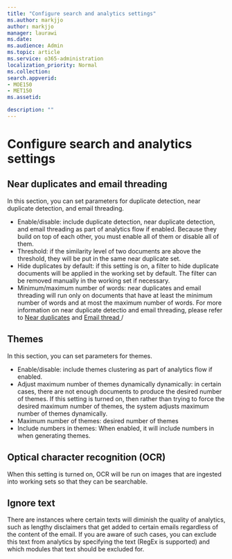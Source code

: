 ```yaml
---
title: "Configure search and analytics settings"
ms.author: markjjo
author: markjjo
manager: laurawi
ms.date: 
ms.audience: Admin
ms.topic: article
ms.service: o365-administration
localization_priority: Normal
ms.collection: 
search.appverid: 
- MOE150
- MET150
ms.assetid: 

description: ""
---
```


# Configure search and analytics settings


## Near duplicates and email threading
In this section, you can set parameters for duplicate detection, near duplicate detection, and email threading.
- Enable/disable: include duplicate detection, near duplicate detection, and email threading as part of analytics flow if enabled. Because they build on top of each other, you must enable all of them or disable all of them.
- Threshold: if the similarity level of two documents are above the threshold, they will be put in the same near duplicate set.
- Hide duplicates by default: if this setting is on, a filter to hide duplicate documents will be applied in the working set by default. The filter can be removed manually in the working set if necessary.
- Minimum/maximum number of words: near duplicates and email threading will run only on documents that have at least the minimum number of words and at most the maximum number of words.
For more information on near duplicate detectio and email threading, please refer to [Near duplicates](near-duplicates.md) and [Email thread ](email-threading.md)/

## Themes
In this section, you can set parameters for themes.
- Enable/disable: include themes clustering as part of analytics flow if enabled.
- Adjust maximum number of themes dynamically dynamically: in certain cases, there are not enough documents to produce the desired number of themes. If this setting is turned on, then rather than trying to force the desired maximum number of themes, the system adjusts maximum number of themes dynamically.
- Maximum number of themes: desired number of themes
- Include numbers in themes: When enabled, it will include numbers in when generating themes.  

## Optical character recognition (OCR)
When this setting is turned on, OCR will be run on images that are ingested into working sets so that they can be searchable.

## Ignore text
There are instances where certain texts will diminish the quality of analytics, such as lengthy disclaimers that get added to certain emails regardless of the content of the email. If you are aware of such cases, you can exclude this text from analytics by specifying the text (RegEx is supported) and which modules that text should be excluded for.